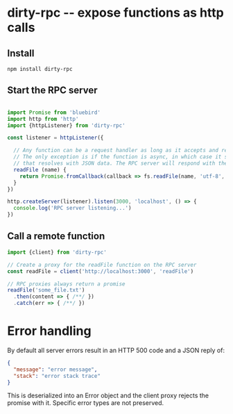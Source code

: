 dirty-rpc -- expose functions as http calls
===========================================

## Install

    npm install dirty-rpc

## Start the RPC server

```javascript

import Promise from 'bluebird'
import http from 'http'
import {httpListener} from 'dirty-rpc'

const listener = httpListener({

  // Any function can be a request handler as long as it accepts and returns JSON data.
  // The only exception is if the function is async, in which case it should return a promise
  // that resolves with JSON data. The RPC server will respond with the result of the promise.
  readFile (name) {
    return Promise.fromCallback(callback => fs.readFile(name, 'utf-8', callback))
  }
})

http.createServer(listener).listen(3000, 'localhost', () => {
  console.log('RPC server listening...')
})
```

## Call a remote function

```javascript
import {client} from 'dirty-rpc'

// Create a proxy for the readFile function on the RPC server
const readFile = client('http://localhost:3000', 'readFile')

// RPC proxies always return a promise
readFile('some_file.txt')
  .then(content => { /**/ })
  .catch(err => { /**/ })
```

# Error handling

By default all server errors result in an HTTP 500 code and a JSON reply of:

```json
{
  "message": "error message",
  "stack": "error stack trace"
}
```

This is deserialized into an Error object and the client proxy rejects the promise with it. Specific error types are not preserved.
